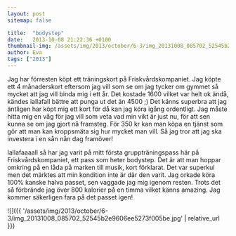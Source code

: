 ```yaml
---
layout: post
sitemap: false

title:  "bodystep"
date:   2013-10-08 21:22:36 +0100
thumbnail-img: /assets/img/2013/october/6-3/img_20131008_085702_52545b2e9606ee5273f005be.jpg
author: Eva
tags: ["2013"]
---
```


Jag har förresten köpt ett träningskort på Friskvårdskompaniet. Jag köpte ett 4 månaderskort eftersom jag vill som se om jag tycker om gymmet så mycket att jag vill binda mig i ett år. Det kostade 1600 vilket var helt ok ändå,  kändes iallafall bättre att punga ut det än 4500 ;) Det känns superbra att jag äntligen har köpt mig ett kort för då kan jag köra igång ordentligt. Jag måste hitta mig en våg för jag vill som veta vad min vikt är just nu, för att sen kunna se om jag gjort nå framsteg. För 350 kr kan man köpa en tjänst som gör att man kan kroppsmäta sig hur mycket man vill. Så jag tror att jag ska investera i en sån nån dag framöver!  

Iallafaaaall så har jag varit på mitt första gruppträningspass här på Friskvårdskompaniet, ett pass som heter bodystep.  Det är att man hoppar omkring på en låda på marken till musik, kort förklarat. Det var superkul men det märktes att min kondition inte är där den varit. Jag orkade köra 100% kanske halva passet,  sen vaggade jag mig igenom resten. Trots det så förbrände jag över 800 kalorier på en timma vilket känns amazing. Jag kommer säkerligen fara på det passet igen!

![]({{ '/assets/img/2013/october/6-3/img_20131008_085702_52545b2e9606ee5273f005be.jpg'  | relative_url }})

